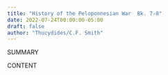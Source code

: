 ```yaml
---
title: "History of the Peloponnesian War  Bk. 7-8"
date: 2022-07-24T00:00:00-05:00
draft: false
author: "Thucydides/C.F. Smith"
---
```


SUMMARY

<!--more-->

CONTENT